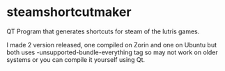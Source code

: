 # steamshortcutmaker
QT Program that generates shortcuts for steam of the lutris games.

I made 2 version released, one compiled on Zorin and one on Ubuntu but both uses
-unsupported-bundle-everything tag so may not work on older systems or you can compile it yourself using Qt.

